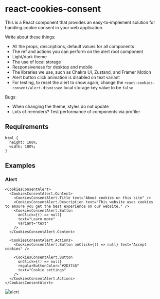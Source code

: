 # react-cookies-consent

This is a React component that provides an easy-to-implement solution for handling cookie consent in your web application.

Write about these things:

- All the props, descriptions, default values for all components
- The ref and actions you can perform on the alert root component
- Light/dark theme
- The use of local storage
- Responsiveness for desktop and mobile
- The libraries we use, such as Chakra UI, Zustand, and Framer Motion
- Alert button click animation is disabled on text variant
- For testing, to reset the alert to show again, change the `react-cookies-consent/alert-dismissed` local storage key value to be `false`

Bugs:

- When changing the theme, styles do not update
- Lots of rerenders? Test performance of components via profiler

## Requirements

```
html {
  height: 100%;
  width: 100%;
}
```

## Examples

### Alert

```tsx
<CookiesConsentAlert>
  <CookiesConsentAlert.Content>
    <CookiesConsentAlert.Title text="About cookies on this site" />
    <CookiesConsentAlert.Description text="This website uses cookies to ensure you get the best experience on our website." />
    <CookiesConsentAlert.Button
      onClick={() => null}
      text="Learn more"
      variant="text"
    />
  </CookiesConsentAlert.Content>

  <CookiesConsentAlert.Actions>
    <CookiesConsentAlert.Button onClick={() => null} text="Accept cookies" />

    <CookiesConsentAlert.Button
      onClick={() => null}
      regularButtonColor="#2D3748"
      text="Cookie settings"
    />
  </CookiesConsentAlert.Actions>
</CookiesConsentAlert>
```

![alert](https://github.com/caish-cloud-llc/react-cookies-consent/assets/77754475/e189964f-1774-4d28-ba39-a47cb8461163)
